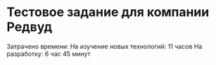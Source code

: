 # Тестовое задание для компании Редвуд
Затрачено времени: 
    На изучение новых технологий: 11 часов
    На разработку: 6 час 45 минут 
